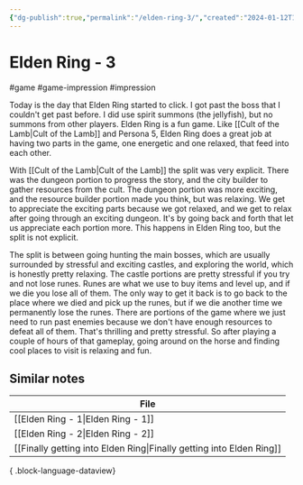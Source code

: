 ```yaml
---
{"dg-publish":true,"permalink":"/elden-ring-3/","created":"2024-01-12T19:18:11.643+09:00","updated":"2024-01-13T21:55:32.748+09:00"}
---
```


# Elden Ring - 3

#game #game-impression #impression 

Today is the day that Elden Ring started to click. I got past the boss that I couldn't get past before. I did use spirit summons (the jellyfish), but no summons from other players. Elden Ring is a fun game. Like [[Cult of the Lamb\|Cult of the Lamb]] and Persona 5, Elden Ring does a great job at having two parts in the game, one energetic and one relaxed, that feed into each other.

With [[Cult of the Lamb\|Cult of the Lamb]] the split was very explicit. There was the dungeon portion to progress the story, and the city builder to gather resources from the cult. The dungeon portion was more exciting, and the resource builder portion made you think, but was relaxing. We get to appreciate the exciting parts because we got relaxed, and we get to relax after going through an exciting dungeon. It's by going back and forth that let us appreciate each portion more. This happens in Elden Ring too, but the split is not explicit.

The split is between going hunting the main bosses, which are usually surrounded by stressful and exciting castles, and exploring the world, which is honestly pretty relaxing. The castle portions are pretty stressful if you try and not lose runes. Runes are what we use to buy items and level up, and if we die you lose all of them. The only way to get it back is to go back to the place where we died and pick up the runes, but if we die another time we permanently lose the runes. There are portions of the game where we just need to run past enemies because we don't have enough resources to defeat all of them. That's thrilling and pretty stressful. So after playing a couple of hours of that gameplay, going around on the horse and finding cool places to visit is relaxing and fun.

## Similar notes

| File                                                                    |
| ----------------------------------------------------------------------- |
| [[Elden Ring - 1\|Elden Ring - 1]]                                   |
| [[Elden Ring - 2\|Elden Ring - 2]]                                   |
| [[Finally getting into Elden Ring\|Finally getting into Elden Ring]] |

{ .block-language-dataview}
